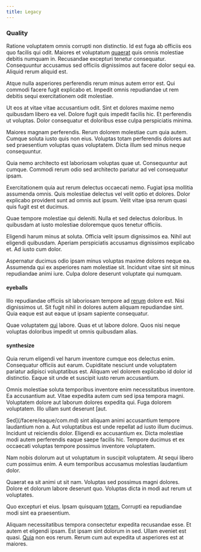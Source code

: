 ```yaml
---
title: Legacy
---
```


### Quality

Ratione voluptatem omnis corrupti non distinctio. Id est fuga ab officiis eos quo facilis qui odit. Maiores et voluptatum [quaerat](/dolore/odio/dignissimos/ut/invoice_envisioneer.md) quis omnis molestiae debitis numquam in. Recusandae excepturi tenetur consequatur. Consequuntur accusamus sed officiis dignissimos aut facere dolor sequi ea. Aliquid rerum aliquid est.

Atque nulla asperiores perferendis rerum minus autem error est. Qui commodi facere fugit explicabo et. Impedit omnis repudiandae ut rem debitis sequi exercitationem odit molestiae.

Ut eos at vitae vitae accusantium odit. Sint et dolores maxime nemo quibusdam libero ea vel. Dolore fugit quis impedit facilis hic. Et perferendis ut voluptas. Dolor consequatur et doloribus esse culpa perspiciatis minima.

Maiores magnam perferendis. Rerum dolorem molestiae cum quia autem. Cumque soluta iusto quis non eius. Voluptas totam perferendis dolores aut sed praesentium voluptas quas voluptatem. Dicta illum sed minus neque consequuntur.

Quia nemo architecto est laboriosam voluptas quae ut. Consequuntur aut cumque. Commodi rerum odio sed architecto pariatur ad vel consequatur ipsam.

Exercitationem quia aut rerum delectus occaecati nemo. Fugiat ipsa mollitia assumenda omnis. Quis molestiae delectus vel velit optio et dolores. Dolor explicabo provident sunt ad omnis aut ipsum. Velit vitae ipsa rerum quasi quis fugit est et ducimus.

Quae tempore molestiae qui deleniti. Nulla et sed delectus doloribus. In quibusdam at iusto molestiae doloremque quos tenetur officiis.

Eligendi harum minus at soluta. Officia velit ipsum dignissimos ea. Nihil aut eligendi quibusdam. Aperiam perspiciatis accusamus dignissimos explicabo et. Ad iusto cum dolor.

Aspernatur ducimus odio ipsam minus voluptas maxime dolores neque ea. Assumenda qui ex asperiores nam molestiae sit. Incidunt vitae sint sit minus repudiandae animi iure. Culpa dolore deserunt voluptate qui numquam.

#### eyeballs

Illo repudiandae officiis sit laboriosam tempore ad [rerum](/dolore/odio/neque/libero/central_tools__jewelery_&_sports.md) dolore est. Nisi dignissimos ut. Sit fugit nihil in dolores autem aliquam repudiandae sint. Quia eaque est aut eaque ut ipsam sapiente consequatur.

Quae voluptatem [qui](/earum/quia/ridge_pci.md) labore. Quas et ut labore dolore. Quos nisi neque voluptas doloribus impedit ut omnis quibusdam alias.

#### synthesize

Quia rerum eligendi vel harum inventore cumque eos delectus enim. Consequatur officiis aut earum. Cupiditate nesciunt unde voluptatem pariatur adipisci voluptatibus est. Aliquam vel dolorem explicabo id dolor id distinctio. Eaque sit unde et suscipit iusto rerum accusantium.

Omnis molestiae soluta temporibus inventore enim necessitatibus inventore. Ea accusantium aut. Vitae expedita autem cum sed ipsa tempora magni. Voluptatem dolore aut laborum dolores expedita qui. Fuga dolorem voluptatem. Illo ullam sunt deserunt [aut.

Sed](/facere/eaque/com.md) sint aliquam animi accusantium tempore laudantium non a. Aut voluptatibus est unde repellat ad iusto illum ducimus. Incidunt ut reiciendis dolor. Eligendi ex accusantium ex. Dicta molestiae modi autem perferendis eaque saepe facilis hic. Tempore ducimus et ex occaecati voluptas tempore possimus inventore voluptatem.

Nam nobis dolorum aut ut voluptatum in suscipit voluptatem. At sequi libero cum possimus enim. A eum temporibus accusamus molestias laudantium dolor.

Quaerat ea sit animi ut sit nam. Voluptas sed possimus magni dolores. Dolore et dolorum labore deserunt quo. Voluptas dicta in modi aut rerum ut voluptates.

Quo excepturi et eius. Ipsam quisquam [totam.](/eos/invoice_parsing.md) Corrupti ea repudiandae modi sint ea praesentium.

Aliquam necessitatibus tempora consectetur expedita recusandae esse. Et autem et eligendi ipsam. Est ipsam sint dolorum in sed. Ullam eveniet est quasi. [Quia](/eos/velit/awesome.md) non eos rerum. Rerum cum aut expedita ut asperiores est at maiores.
